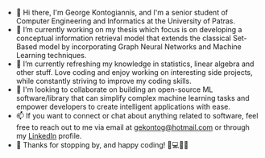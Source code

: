 - 👋 Hi there, I'm George Kontogiannis, and I'm a senior student of Computer Engineering and Informatics at the University of Patras.
- 🔭 I’m currently working on my thesis which focus is on developing a conceptual information retrieval model that extends the classical Set-Based model by incorporating Graph Neural Networks and Machine Learning techniques.
- 🌱 I’m currently refreshing my knowledge in statistics, linear algebra and other stuff. Love coding and enjoy working on interesting side projects, while constantly striving to improve my coding skills.
- 👯 I'm looking to collaborate on building an open-source ML software/library that can simplify complex machine learning tasks and empower developers to create intelligent applications with ease.
- 📫 If you want to connect or chat about anything related to software, feel free to reach out to me via email at [gekontog@hotmail.com](mailto:gekontog@hotmail.com) or through my [LinkedIn](https://www.linkedin.com/in/george-kontogiannis/) profile.
- 👀 Thanks for stopping by, and happy coding! 🤖💻👨‍💻

